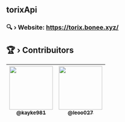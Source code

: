 ## torixApi 

### 🔍 › Website: https://torix.bonee.xyz/


## 🏆 › Contribuitors
| [<img src="https://avatars.githubusercontent.com/u/77542672?v=4" width=115><br><sub>@kayke981</sub>](https://github.com/kayke981) | [<img src="https://i.imgur.com/J4uei7Y.jpg" width=115><br><sub>@leoo027</sub>](https://github.com/leoo027)|
| :---: | :---: |
